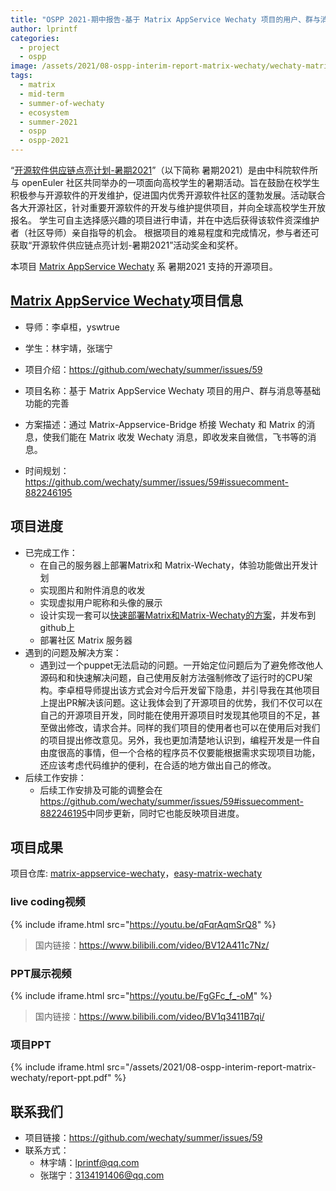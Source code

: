 ```yaml
---
title: "OSPP 2021-期中报告-基于 Matrix AppService Wechaty 项目的用户、群与消息等基础功能的完善"
author: lprintf
categories:
  - project
  - ospp
image: /assets/2021/08-ospp-interim-report-matrix-wechaty/wechaty-matrix.webp
tags:
  - matrix
  - mid-term
  - summer-of-wechaty
  - ecosystem
  - summer-2021
  - ospp
  - ospp-2021
---
```


“[开源软件供应链点亮计划-暑期2021](https://summer.iscas.ac.cn)”（以下简称 暑期2021）是由中科院软件所与 openEuler 社区共同举办的一项面向高校学生的暑期活动。旨在鼓励在校学生积极参与开源软件的开发维护，促进国内优秀开源软件社区的蓬勃发展。活动联合各大开源社区，针对重要开源软件的开发与维护提供项目，并向全球高校学生开放报名。 学生可自主选择感兴趣的项目进行申请，并在中选后获得该软件资深维护者（社区导师）亲自指导的机会。 根据项目的难易程度和完成情况，参与者还可获取“开源软件供应链点亮计划-暑期2021”活动奖金和奖杯。

本项目 [Matrix AppService Wechaty](https://github.com/wechaty/matrix-appservice-wechaty) 系 暑期2021 支持的开源项目。

## [Matrix AppService Wechaty](https://github.com/wechaty/matrix-appservice-wechaty)项目信息

- 导师：李卓桓，yswtrue
- 学生：林宇靖，张瑞宁
- 项目介绍：<https://github.com/wechaty/summer/issues/59>

- 项目名称：基于 Matrix AppService Wechaty 项目的用户、群与消息等基础功能的完善
- 方案描述：通过 Matrix-Appservice-Bridge 桥接 Wechaty 和 Matrix 的消息，使我们能在 Matrix 收发 Wechaty 消息，即收发来自微信，飞书等的消息。
- 时间规划：<https://github.com/wechaty/summer/issues/59#issuecomment-882246195>

## 项目进度

- 已完成工作：  
  - 在自己的服务器上部署Matrix和 Matrix-Wechaty，体验功能做出开发计划
  - 实现图片和附件消息的收发
  - 实现虚拟用户昵称和头像的展示
  - 设计实现一套可以[快速部署Matrix和Matrix-Wechaty的方案](https://github.com/wechaty/easy-matrix-wechaty)，并发布到github上
  - 部署社区 Matrix 服务器
- 遇到的问题及解决方案：
  - 遇到过一个puppet无法启动的问题。一开始定位问题后为了避免修改他人源码和和快速解决问题，自己使用反射方法强制修改了运行时的CPU架构。李卓桓导师提出该方式会对今后开发留下隐患，并引导我在其他项目上提出PR解决该问题。这让我体会到了开源项目的优势，我们不仅可以在自己的开源项目开发，同时能在使用开源项目时发现其他项目的不足，甚至做出修改，请求合并。同样的我们项目的使用者也可以在使用后对我们的项目提出修改意见。另外，我也更加清楚地认识到，编程开发是一件自由度很高的事情，但一个合格的程序员不仅要能根据需求实现项目功能，还应该考虑代码维护的便利，在合适的地方做出自己的修改。
- 后续工作安排：  
  - 后续工作安排及可能的调整会在<https://github.com/wechaty/summer/issues/59#issuecomment-882246195>中同步更新，同时它也能反映项目进度。

## 项目成果

项目仓库: [matrix-appservice-wechaty](https://github.com/wechaty/matrix-appservice-wechaty)，[easy-matrix-wechaty](https://github.com/wechaty/easy-matrix-wechaty)

### live coding视频

{% include iframe.html src="https://youtu.be/qFqrAqmSrQ8" %}

> 国内链接：https://www.bilibili.com/video/BV12A411c7Nz/

### PPT展示视频

{% include iframe.html src="https://youtu.be/FgGFc_f_-oM" %}

> 国内链接：https://www.bilibili.com/video/BV1q3411B7qi/

### 项目PPT

{% include iframe.html src="/assets/2021/08-ospp-interim-report-matrix-wechaty/report-ppt.pdf" %}

## 联系我们

- 项目链接：<https://github.com/wechaty/summer/issues/59>
- 联系方式：
  - 林宇靖：lprintf@qq.com
  - 张瑞宁：3134191406@qq.com
